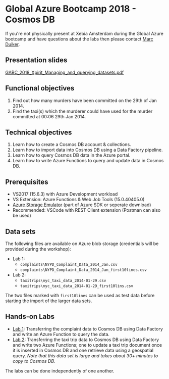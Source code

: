 # Global Azure Bootcamp 2018 - Cosmos DB

If you're not physically present at Xebia Amsterdam during the Global Azure bootcamp and have questions about the labs then please contact [Marc Duiker](https://twitter.com/marcduiker).

## Presentation slides

[GABC_2018_Xpirit_Managing_and_querying_datasets.pdf](presentation/GABC_2018_Xpirit_Managing_and_querying_datasets.pdf)

## Functional objectives

1. Find out how many murders have been committed on the 29th of Jan 2014.
2. Find the taxi(s) which the murderer could have used for the murder committed at 00:06 29th Jan 2014.

## Technical objectives

1. Learn how to create a Cosmos DB account & collections.
2. Learn how to import data into Cosmos DB using a Data Factory pipeline.
3. Learn how to query Cosmos DB data in the Azure portal.
4. Learn how to write Azure Functions to query and update data in Cosmos DB.

## Prerequisites

- VS2017 (15.6.3) with Azure Development workload
- VS Extension: Azure Functions & Web Job Tools (15.0.40405.0)
- [Azure Storage Emulator](https://docs.microsoft.com/en-us/azure/storage/common/storage-use-emulator) (part of Azure SDK or seperate download)
- Recommended: VSCode with REST Client extension (Postman can also be used)

## Data sets

The following files are available on Azure blob storage (credentials will be provided during the workshop):

- Lab 1: 
    - `complaints\NYPD_Complaint_Data_2014_Jan.csv`
    - `complaints\NYPD_Complaint_Data_2014_Jan_first10lines.csv`
- Lab 2: 
    - `taxitrips\nyc_taxi_data_2014-01-29.csv`
    - `taxitrips\nyc_taxi_data_2014-01-29_first10lins.csv`

The two files marked with `first10lines` can be used as test data before starting the import of the larger data sets.

## Hands-on Labs

- [Lab 1](lab1.md): Transferring the complaint data to Cosmos DB using Data Factory and write an Azure Function to query the data. 
- [Lab 2](lab2.md): Transferring the taxi trip data to Cosmos DB using Data Factory and write two Azure Functions; one to update a taxi trip document once it is inserted in Cosmos DB and one retrieve data using a geospatial query. 
_Note that this data set is large and takes about 30+ minutes to copy to Cosmos DB._

The labs can be done independently of one another.